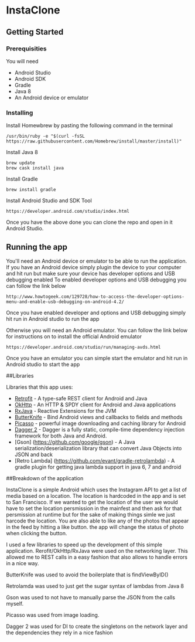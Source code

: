 # InstaClone

## Getting Started

### Prerequisities

You will need 

* Android Studio 
* Android SDK
* Gradle 
* Java 8
* An Android device or emulator


### Installing

Install Homewbrew by pasting the following command in the terminal 

```
/usr/bin/ruby -e "$(curl -fsSL https://raw.githubusercontent.com/Homebrew/install/master/install)"
```

Install Java 8 

```
brew update
brew cask install java
```

Install Gradle 

```
brew install gradle
```

Install Android Studio and SDK Tool 

```
https://developer.android.com/studio/index.html
```

Once you have the above done you can clone the repo and open in it Android Studio. 


## Running the app

You'll need an Android device or emulator to be able to run the application. If you have an Android device simply plugin the device to your computer and hit run but make sure your device has developer options and USB debugging enabled To enabled developer options and USB debugging you can follow the link below 

```
http://www.howtogeek.com/129728/how-to-access-the-developer-options-menu-and-enable-usb-debugging-on-android-4.2/
```

Once you have enabled developer and options and USB debugging simply hit run in Android studio to run the app

Otherwise you will need an Android emulator. You can follow the link below for instructions on to install the official Android emulator 

```
https://developer.android.com/studio/run/managing-avds.html
```

Once you have an emulator you can simple start the emulator and hit run in Android studio to start the app 

##Libraries 

Libraries that this app uses: 

* [Retrofit](http://square.github.io/retrofit/) - A type-safe REST client for Android and Java
* [OkHttp](http://square.github.io/okhttp/) - An HTTP & SPDY client for Android and Java applications
* [RxJava](https://github.com/ReactiveX/RxJava) - Reactive Extensions for the JVM 
* [ButterKnife](https://github.com/JakeWharton/butterknife) - Bind Android views and callbacks to fields and methods
* [Picasso](https://github.com/square/picasso) -  powerful image downloading and caching library for Android
* [Dagger 2](http://google.github.io/dagger/) - Dagger is a fully static, compile-time dependency injection framework for both Java and Android.
* [Gson] (https://github.com/google/gson) - A Java serialization/deserialization library that can convert Java Objects into JSON and back
* [Retro Lambda] (https://github.com/evant/gradle-retrolambda) - A gradle plugin for getting java lambda support in java 6, 7 and android

##Breakdown of the application 

InstaClone is a simple Android which uses the Instagram API to get a list of media based on a location. The location is hardcoded in the app and is set to San Francisco. If we wanted to get the location of the user we would have to set the location persmission in the mainfest and then ask for that persmission at runtime but for the sake of making things simle we just harcode the location. You are also able to like any of the photos that appear in the feed by hitting a like button. the app will change the status of photo when clicking the button.

I used a few libraries to speed up the development of this simple application. Rerofit/OkHttp/RxJava were used on the networking layer. This allowed me to REST calls in a easy fashion that also allows to handle errors in a nice way. 

ButterKnife was used to avoid the boilerplate that is findViewByID()

Retrolamda was used to just get the sugar syntax of lambdas from Java 8 

Gson was used to not have to manually parse the JSON from the calls myself. 

Picasso was used from image loading.

Dagger 2 was used for DI to create the singletons on the network layer and the dependencies they rely in a nice fashion 



